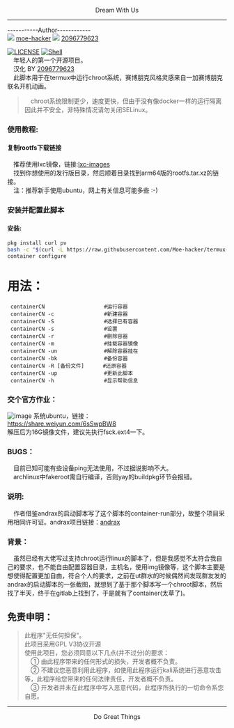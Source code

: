 <p align="center">Dream With Us</p>         

-----------      

-----------Author------------  
<img src='https://github.com/moe-hacker.png?size=150'></img> <a href='https://github.com/moe-hacker'>moe-hacker</a>
<img src='https://github.com/2096779623.png?size=150'></img> <a href='https://github.com/2096779623'>2096779623</a>


[![LICENSE](https://img.shields.io/badge/license-GPLV3-brightgreen)](https://github.com/2096779623/termux-container/blob/CN/LICENSE)    [![Shell](https://img.shields.io/badge/Shell-100%25-brightgreen)](https://baike.baidu.com/item/SHELL%E8%AF%AD%E8%A8%80/22710978?fr=aladdin)      
&emsp;年轻人的第一个开源项目。    
&emsp;汉化 BY [2096779623](https://github.com/2096779623)    
&emsp;此脚本用于在termux中运行chroot系统，赛博朋克风格灵感来自一加赛博朋克联名开机动画。     
> &emsp;chroot系统限制更少，速度更快，但由于没有像docker一样的运行隔离因此并不安全，非特殊情况请勿关闭SELinux。      
### 使用教程:    

#### 复制rootfs下载链接      
&emsp;推荐使用lxc镜像，链接:[lxc-images](https://mirrors.tuna.tsinghua.edu.cn/lxc-images/images)      
&emsp;找到你想使用的发行版目录，然后顺着目录找到arm64版的rootfs.tar.xz的链接。              
&emsp;注：推荐新手使用ubuntu，网上有关信息可能多些 :-)      
### 安装并配置此脚本            
#### 安装:
```sh
pkg install curl pv
bash -c "$(curl -L https://raw.githubusercontent.com/Moe-hacker/termux-container/main/containerCN)"
container configure
```
# 用法：
```shell
 containerCN                   #运行容器
 containerCN -c                #新建容器
 containerCN -S                #选择已有容器
 containerCN -s                #设置
 containerCN -r                #删除容器
 containerCN -m                #挂载容器镜像
 containerCN -un               #解除容器挂在
 containerCN -bk               #备份容器
 containerCN -R [备份文件]      #还原容器
 containerCN -up               #更新此脚本
 containerCN -h                #显示帮助信息

```
### 交个官方作业：      
![image](https://github.com/Moe-hacker/termux-container/raw/main/.Screenshots/screenshot-ubuntu.jpg)
系统ubuntu，链接：      
https://share.weiyun.com/6sSwpBW8      
解压后为16G镜像文件，建议先执行fsck.ext4一下。     
### BUGS：      
&emsp;目前已知可能有些设备ping无法使用，不过据说影响不大。      
&emsp;archlinux中fakeroot需自行编译，否则yay的buildpkg环节会报错。      
### 说明:            
&emsp;作者借鉴andrax的启动脚本写了这个脚本的container-run部分，故整个项目采用相同许可证。andrax项目链接：[andrax](https://gitlab.com/crk-mythical/andrax-hackers-platform-v5-2)      
### 背景：
&emsp;虽然已经有大佬写过支持chroot运行linux的脚本了，但是我感觉不太符合我自己的要求，也不能自由配置容器目录，主机名，使用img镜像等，这个脚本主要是想使得配置更加自由，符合个人的要求，之前在ut群水的时候偶然间发现群友发的andrax的启动脚本的一张截图，就想到了基于那个脚本写一个chroot脚本，然后找了半天，终于在gitlab上找到了，于是就有了container(太草了)。
## 免责申明：        
> 此程序"无任何担保"。          
> 此项目采用GPL V3协议开源          
> 使用此项目，您必须同意以下几点(并不过分)的要求：             
> &emsp;① 由此程序带来的任何形式的损失，开发者概不负责。      
> &emsp;② 不建议您恶意利用此程序，如使用此程序运行kali系统进行恶意攻击等，此程序给您带来的任何法律责任，开发者概不负责。      
> &emsp;③ 开发者并未在此程序中写入恶意代码，此程序所执行的一切命令系您自愿。      

-------     
<p align="center">Do Great Things</p>       
